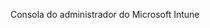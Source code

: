 <Token xmlns:xlink="http://www.w3.org/1999/xlink">Consola do administrador do Microsoft Intune</Token>

<!--HONumber=May16_HO2-->


